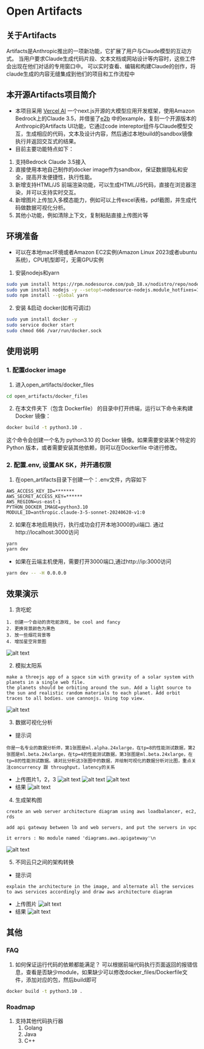 # Open Artifacts

## 关于Artifacts
Artifacts是Anthropic推出的一项新功能，它扩展了用户与Claude模型的互动方式。
当用户要求Claude生成代码片段、文本文档或网站设计等内容时，这些工件会出现在他们对话的专用窗口中。
可以实时查看、编辑和构建Claude的创作，将claude生成的内容无缝集成到他们的项目和工作流程中

## 本开源Artifacts项目简介
- 本项目采用 [Vercel AI](https://sdk.vercel.ai/) 一个next.js开源的大模型应用开发框架，使用Amazon Bedrock上的Claude 3.5，并借鉴了[e2b](https://e2b.dev/docs) 中的example，复刻一个开源版本的Anthropic的Artifacts UI功能，它通过code intereptor组件与Claude模型交互，生成相应的代码，文本及设计内容，然后通过本地build的sandbox镜像执行并返回交互式的结果。
- 目前主要功能特点如下：
1. 支持Bedrock Claude 3.5接入
2. 直接使用本地自己制作的docker image作为sandbox，保证数据隐私和安全，提高开发便捷性，执行性能。
3. 新增支持HTML/JS 前端渲染功能，可以生成HTML/JS代码，直接在浏览器渲染，并可以支持实时交互。
4. 新增图片上传加入多模态能力，例如可以上传excel表格，pdf截图，并生成代码做数据可视化分析。
5. 其他小功能，例如清除上下文，复制粘贴直接上传图片等

## 环境准备
- 可以在本地mac环境或者Amazon EC2实例(Amazon Linux 2023或者ubuntu系统)，CPU机型即可，无需GPU实例
1. 安装nodejs和yarn
```bash
sudo yum install https://rpm.nodesource.com/pub_18.x/nodistro/repo/nodesource-release-nodistro-1.noarch.rpm -y
sudo yum install nodejs -y --setopt=nodesource-nodejs.module_hotfixes=1 --nogpgcheck
sudo npm install --global yarn
```
2. 安装 &启动 docker(如有可调过)
```bash
sudo yum install docker -y
sudo service docker start
sudo chmod 666 /var/run/docker.sock
```
## 使用说明
### 1. 配置docker image
1. 进入open_artifacts/docker_files
```bash
cd open_artifacts/docker_files
```

2. 在本文件夹下（包含 Dockerfile） 的目录中打开终端，运行以下命令来构建 Docker 镜像：
```bash
docker build -t python3.10 .
```
这个命令会创建一个名为 python3.10 的 Docker 镜像。如果需要安装某个特定的 Python 版本，或者需要安装其他依赖，则可以在Dockerfile 中进行修改。

### 2. 配置.env, 设置AK SK，并开通权限
1. 在open_artifacts目录下创建一个：.env文件，内容如下
```
AWS_ACCESS_KEY_ID=*******
AWS_SECRET_ACCESS_KEY=******
AWS_REGION=us-east-1
PYTHON_DOCKER_IMAGE=python3.10
MODULE_ID=anthropic.claude-3-5-sonnet-20240620-v1:0
```

2. 如果在本地启用执行，执行成功会打开本地3000的ui端口. 通过http://localhost:3000访问
```bash
yarn
yarn dev
```
- 如果在云端主机使用，需要打开3000端口,通过http://ip:3000访问
```bash
yarn dev -- -H 0.0.0.0
```

## 效果演示
1. 贪吃蛇
```
1. 创建一个自动的贪吃蛇游戏, be cool and fancy
2. 更换背景颜色为黑色
3. 放一些烟花背景等
4. 增加星空背景图
```
![alt text](asset/image.png)

2. 模拟太阳系
```
make a threejs app of a space sim with gravity of a solar system with planets in a single web file.
the planets should be orbiting around the sun. Add a light source to the sun and realistic random materials to each planet. Add orbit traces to all bodies. use cannonjs. Using top view.
```
![alt text](asset/image2.png)

3. 数据可视化分析
- 提示词
```
你是一名专业的数据分析师，第1张图是ml.alpha.24xlarge，在tp=8的性能测试数据，第2张图是ml.beta.24xlarge，在tp=4的性能测试数据，第3张图是ml.beta.24xlarge，在tp=8的性能测试数据。请对比分析这3张图中的数据，并绘制可视化的数据分析对比图，重点关注concurrency 跟 throughput，latency的关系
```
- 上传图片1，2，3
![alt text](asset/image3_1.png)
![alt text](asset/image3_2.png)
![alt text](asset/image3_3.png)
- 结果
![alt text](asset/image3_4.png)
4. 生成架构图
```
create an web server architecture diagram using aws loadbalancer, ec2, rds
```
```
add api gateway between lb and web servers, and put the servers in vpc
```
```
it errors : No module named 'diagrams.aws.apigateway'\n
```
![alt text](asset/image5.png)

5. 不同云只之间的架构转换
- 提示词
```
explain the architecture in the image, and alternate all the services to aws services accordingly and draw aws architecture diagram
```
- 上传图片
![alt text](asset/image6_0.png)
- 结果
![alt text](asset/image6.png)
## 其他
### FAQ
1. 如何保证运行代码的依赖都能满足？
可以根据前端代码执行页面返回的报错信息，查看是否缺少module，如果缺少可以修改docker_files/Dockerfile文件，添加对应的包，然后build即可
```bash
docker build -t python3.10 .
```


### Roadmap
1. 支持其他代码执行器
    1. Golang
    2. Java
    3. C++